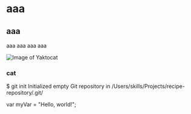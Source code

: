 # aaa
## aaa
aaa
aaa
aaa
aaa

![Image of Yaktocat](https://octodex.github.com/images/yaktocat.png)
### cat

$ git init
Initialized empty Git repository in /Users/skills/Projects/recipe-repository/.git/

var myVar = "Hello, world!";
